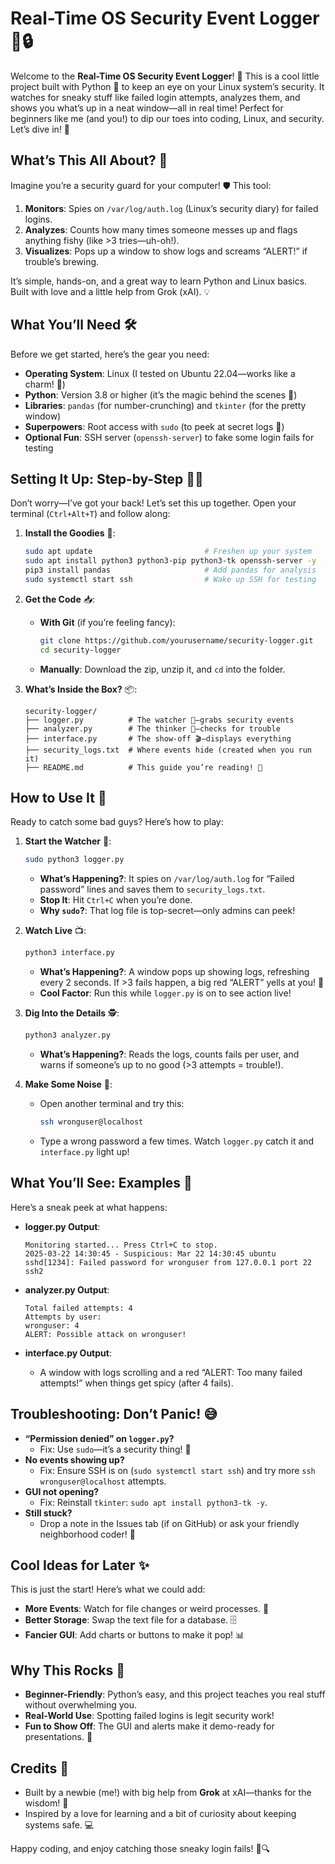 # Real-Time OS Security Event Logger 🚨🔒

Welcome to the **Real-Time OS Security Event Logger**! 🎉 This is a cool little project built with Python 🐍 to keep an eye on your Linux system’s security. It watches for sneaky stuff like failed login attempts, analyzes them, and shows you what’s up in a neat window—all in real time! Perfect for beginners like me (and you!) to dip our toes into coding, Linux, and security. Let’s dive in! 🌊

## What’s This All About? 🤔
Imagine you’re a security guard for your computer! 🛡️ This tool:
1. **Monitors**: Spies on `/var/log/auth.log` (Linux’s security diary) for failed logins.
2. **Analyzes**: Counts how many times someone messes up and flags anything fishy (like >3 tries—uh-oh!).
3. **Visualizes**: Pops up a window to show logs and screams “ALERT!” if trouble’s brewing.

It’s simple, hands-on, and a great way to learn Python and Linux basics. Built with love and a little help from Grok (xAI). 💡

## What You’ll Need 🛠️
Before we get started, here’s the gear you need:
- **Operating System**: Linux (I tested on Ubuntu 22.04—works like a charm! 🌟)
- **Python**: Version 3.8 or higher (it’s the magic behind the scenes 🎩)
- **Libraries**: `pandas` (for number-crunching) and `tkinter` (for the pretty window)
- **Superpowers**: Root access with `sudo` (to peek at secret logs 🔐)
- **Optional Fun**: SSH server (`openssh-server`) to fake some login fails for testing

## Setting It Up: Step-by-Step 🏃‍♂️
Don’t worry—I’ve got your back! Let’s set this up together. Open your terminal (`Ctrl+Alt+T`) and follow along:

1. **Install the Goodies** 🎁:
   ```bash
   sudo apt update                         # Freshen up your system
   sudo apt install python3 python3-pip python3-tk openssh-server -y  # Grab Python, pip, GUI stuff, and SSH
   pip3 install pandas                     # Add pandas for analysis
   sudo systemctl start ssh                # Wake up SSH for testing
   ```

2. **Get the Code** 📥:
   - **With Git** (if you’re feeling fancy):
     ```bash
     git clone https://github.com/yourusername/security-logger.git
     cd security-logger
     ```
   - **Manually**: Download the zip, unzip it, and `cd` into the folder.

3. **What’s Inside the Box?** 📦:
   ```
   security-logger/
   ├── logger.py          # The watcher 👀—grabs security events
   ├── analyzer.py        # The thinker 🧠—checks for trouble
   ├── interface.py       # The show-off 🎬—displays everything
   ├── security_logs.txt  # Where events hide (created when you run it)
   ├── README.md          # This guide you’re reading! 📖
   ```

## How to Use It 🚀
Ready to catch some bad guys? Here’s how to play:

1. **Start the Watcher** 👀:
   ```bash
   sudo python3 logger.py
   ```
   - **What’s Happening?**: It spies on `/var/log/auth.log` for “Failed password” lines and saves them to `security_logs.txt`.
   - **Stop It**: Hit `Ctrl+C` when you’re done.
   - **Why `sudo`?**: That log file is top-secret—only admins can peek!

2. **Watch Live** 📺:
   ```bash
   python3 interface.py
   ```
   - **What’s Happening?**: A window pops up showing logs, refreshing every 2 seconds. If >3 fails happen, a big red “ALERT” yells at you! 🚨
   - **Cool Factor**: Run this while `logger.py` is on to see action live!

3. **Dig Into the Details** 🕵️:
   ```bash
   python3 analyzer.py
   ```
   - **What’s Happening?**: Reads the logs, counts fails per user, and warns if someone’s up to no good (>3 attempts = trouble!).

4. **Make Some Noise** 🎤:
   - Open another terminal and try this:
     ```bash
     ssh wronguser@localhost
     ```
   - Type a wrong password a few times. Watch `logger.py` catch it and `interface.py` light up!

## What You’ll See: Examples 🌈
Here’s a sneak peek at what happens:

- **logger.py Output**:
  ```
  Monitoring started... Press Ctrl+C to stop.
  2025-03-22 14:30:45 - Suspicious: Mar 22 14:30:45 ubuntu sshd[1234]: Failed password for wronguser from 127.0.0.1 port 22 ssh2
  ```

- **analyzer.py Output**:
  ```
  Total failed attempts: 4
  Attempts by user:
  wronguser: 4
  ALERT: Possible attack on wronguser!
  ```

- **interface.py Output**: 
  - A window with logs scrolling and a red “ALERT: Too many failed attempts!” when things get spicy (after 4 fails).

## Troubleshooting: Don’t Panic! 😅
- **“Permission denied” on `logger.py`?** 
  - Fix: Use `sudo`—it’s a security thing! 🔑
- **No events showing up?**
  - Fix: Ensure SSH is on (`sudo systemctl start ssh`) and try more `ssh wronguser@localhost` attempts.
- **GUI not opening?**
  - Fix: Reinstall `tkinter`: `sudo apt install python3-tk -y`.
- **Still stuck?** 
  - Drop a note in the Issues tab (if on GitHub) or ask your friendly neighborhood coder! 🤝

## Cool Ideas for Later ✨
This is just the start! Here’s what we could add:
- **More Events**: Watch for file changes or weird processes. 📁
- **Better Storage**: Swap the text file for a database. 🗄️
- **Fancier GUI**: Add charts or buttons to make it pop! 📊

## Why This Rocks 🎸
- **Beginner-Friendly**: Python’s easy, and this project teaches you real stuff without overwhelming you.
- **Real-World Use**: Spotting failed logins is legit security work!
- **Fun to Show Off**: The GUI and alerts make it demo-ready for presentations. 🎤

## Credits 🙌
- Built by a newbie (me!) with big help from **Grok** at xAI—thanks for the wisdom! 🧠
- Inspired by a love for learning and a bit of curiosity about keeping systems safe. 💻

Happy coding, and enjoy catching those sneaky login fails! 🎉🔍
```
